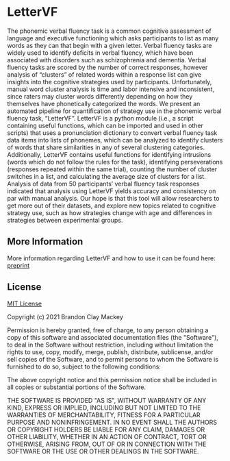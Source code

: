 # LetterVF
The phonemic verbal fluency task is a common cognitive assessment of language and executive functioning which asks participants to list as many words as they can that begin with a given letter. Verbal fluency tasks are widely used to identify deficits in verbal fluency, which have been associated with disorders such as schizophrenia and dementia. Verbal fluency tasks are scored by the number of correct responses, however analysis of “clusters” of related words within a response list can give insights into the cognitive strategies used by participants. Unfortunately, manual word cluster analysis is time and labor intensive and inconsistent, since raters may cluster words differently depending on how they themselves have phonetically categorized the words. We present an automated pipeline for quantification of strategy use in the phonemic verbal fluency task, “LetterVF”.  LetterVF is a python module (i.e., a script containing useful functions, which can be imported and used in other scripts) that uses a pronunciation dictionary to convert verbal fluency task data items into lists of phonemes, which can be analyzed to identify clusters of words that share similarities in any of several clustering categories. Additionally, LetterVF contains useful functions for identifying intrusions (words which do not follow the rules for the task), identifying perseverations (responses repeated within the same trial), counting the number of cluster switches in a list, and calculating the average size of clusters for a list. Analysis of data from 50 participants’ verbal fluency task responses indicated that analysis using LetterVF yields accuracy and consistency on par with manual analysis. Our hope is that this tool will allow researchers to get more out of their datasets, and explore new topics related to cognitive strategy use, such as how strategies change with age and differences in strategies between experimental groups.

## More Information
More information regarding LetterVF and how to use it can be found here:
[preprint](10.31234/osf.io/wavqu)

## License
[MIT License](https://choosealicense.com/licenses/mit/)

Copyright (c) 2021 Brandon Clay Mackey

Permission is hereby granted, free of charge, to any person obtaining a copy
of this software and associated documentation files (the "Software"), to deal
in the Software without restriction, including without limitation the rights
to use, copy, modify, merge, publish, distribute, sublicense, and/or sell
copies of the Software, and to permit persons to whom the Software is
furnished to do so, subject to the following conditions:

The above copyright notice and this permission notice shall be included in all
copies or substantial portions of the Software.

THE SOFTWARE IS PROVIDED "AS IS", WITHOUT WARRANTY OF ANY KIND, EXPRESS OR
IMPLIED, INCLUDING BUT NOT LIMITED TO THE WARRANTIES OF MERCHANTABILITY,
FITNESS FOR A PARTICULAR PURPOSE AND NONINFRINGEMENT. IN NO EVENT SHALL THE
AUTHORS OR COPYRIGHT HOLDERS BE LIABLE FOR ANY CLAIM, DAMAGES OR OTHER
LIABILITY, WHETHER IN AN ACTION OF CONTRACT, TORT OR OTHERWISE, ARISING FROM,
OUT OF OR IN CONNECTION WITH THE SOFTWARE OR THE USE OR OTHER DEALINGS IN THE
SOFTWARE.
